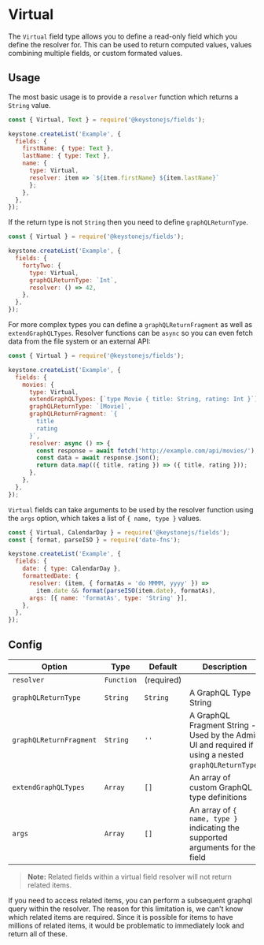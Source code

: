 <!--[meta]
section: api
subSection: field-types
title: Virtual
[meta]-->

# Virtual

The `Virtual` field type allows you to define a read-only field which you define the resolver for.
This can be used to return computed values, values combining multiple fields, or custom formated values.

## Usage

The most basic usage is to provide a `resolver` function which returns a `String` value.

```js
const { Virtual, Text } = require('@keystonejs/fields');

keystone.createList('Example', {
  fields: {
    firstName: { type: Text },
    lastName: { type: Text },
    name: {
      type: Virtual,
      resolver: item => `${item.firstName} ${item.lastName}`
      };
    },
  },
});
```

If the return type is not `String` then you need to define `graphQLReturnType`.

```js
const { Virtual } = require('@keystonejs/fields');

keystone.createList('Example', {
  fields: {
    fortyTwo: {
      type: Virtual,
      graphQLReturnType: `Int`,
      resolver: () => 42,
    },
  },
});
```

For more complex types you can define a `graphQLReturnFragment` as well as `extendGraphQLTypes`. Resolver functions can be `async` so you can even fetch data from the file system or an external API:

```js
const { Virtual } = require('@keystonejs/fields');

keystone.createList('Example', {
  fields: {
    movies: {
      type: Virtual,
      extendGraphQLTypes: [`type Movie { title: String, rating: Int }`],
      graphQLReturnType: `[Movie]`,
      graphQLReturnFragment: `{
        title
        rating
      }`,
      resolver: async () => {
        const response = await fetch('http://example.com/api/movies/');
        const data = await response.json();
        return data.map(({ title, rating }) => ({ title, rating }));
      },
    },
  },
});
```

`Virtual` fields can take arguments to be used by the resolver function using the `args` option, which takes a list of `{ name, type }` values.

```js
const { Virtual, CalendarDay } = require('@keystonejs/fields');
const { format, parseISO } = require('date-fns');

keystone.createList('Example', {
  fields: {
    date: { type: CalendarDay },
    formattedDate: {
      resolver: (item, { formatAs = 'do MMMM, yyyy' }) =>
        item.date && format(parseISO(item.date), formatAs),
      args: [{ name: 'formatAs', type: 'String' }],
    },
  },
});
```

## Config

| Option                  | Type       | Default    | Description                                                                                          |
| ----------------------- | ---------- | ---------- | ---------------------------------------------------------------------------------------------------- |
| `resolver`              | `Function` | (required) |                                                                                                      |
| `graphQLReturnType`     | `String`   | `String`   | A GraphQL Type String                                                                                |
| `graphQLReturnFragment` | `String`   | `''`       | A GraphQL Fragment String - Used by the Admin UI and required if using a nested `graphQLReturnType`. |
| `extendGraphQLTypes`    | `Array`    | `[]`       | An array of custom GraphQL type definitions                                                          |
| `args`                  | `Array`    | `[]`       | An array of `{ name, type }` indicating the supported arguments for the field                        |

> **Note:** Related fields within a virtual field resolver will not return related items.

If you need to access related items, you can perform a subsequent graphql query within the resolver. The reason for this limitation is, we can't know which related items are required. Since it is possible for items to have millions of related items, it would be problematic to immediately look and return all of these.
